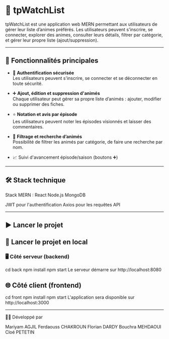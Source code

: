 # 🎥 tpWatchList

tpWatchList est une application web MERN permettant aux utilisateurs de gérer leur liste d’animes préférés. Les utilisateurs peuvent s’inscrire, se connecter, explorer des animes, consulter leurs détails, filtrer par catégorie, et gérer leur propre liste (ajout/suppression).

---

## 🚀 Fonctionnalités principales

- 🔐 **Authentification sécurisée**  
  Les utilisateurs peuvent s'inscrire, se connecter et se déconnecter en toute sécurité.

- ➕ **Ajout, édition et suppression d'animés**  
  Chaque utilisateur peut gérer sa propre liste d’animés : ajouter, modifier ou supprimer des fiches.

- ⭐ **Notation et avis par épisode**  
  Les utilisateurs peuvent noter les épisodes visionnés et laisser des commentaires.

- 🔎 **Filtrage et recherche d’animés**  
  Possibilité de filtrer les animés par catégorie, de faire une recherche par nom.

- 📈 Suivi d'avancement épisode/saison (boutons ➕)



---

## 🛠️ Stack technique

Stack MERN : 
React 
Node.js 
MongoDB 

JWT pour l'authentification
Axios pour les requêtes API

---

## ▶️ Lancer le projet

## 🚀 Lancer le projet en local

### 🖥 Côté serveur (backend)

cd back
npm install
npm start
Le serveur démarre sur http://localhost:8080

## 🌐 Côté client (frontend)

cd front
npm install
npm start
L'application sera disponible sur http://localhost:3000

---

👩‍💻 Développé par

Mariyam AGJIL
Ferdaouss CHAKROUN
Florian DARDY
Bouchra MEHDAOUI
Cloé PETETIN 


